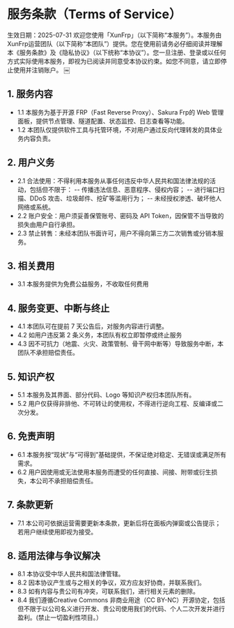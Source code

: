 # 服务条款（Terms of Service）
生效日期：2025-07-31
欢迎您使用「XunFrp」（以下简称“本服务”）。本服务由 XunFrp运营团队（以下简称“本团队”）提供。您在使用前请务必仔细阅读并理解本《服务条款》及《隐私协议》（以下统称“本协议”）。您一旦注册、登录或以任何方式实际使用本服务，即视为已阅读并同意受本协议约束。如您不同意，请立即停止使用并注销账户。
￼
## 1. 服务内容
- 1.1 本服务为基于开源 FRP（Fast Reverse Proxy）、Sakura Frp的 Web 管理面板，提供节点管理、隧道配置、状态监控、日志查看等功能。
- 1.2 本团队仅提供软件工具与托管环境，不对用户通过反向代理转发的具体业务内容负责。
## 2. 用户义务
- 2.1 合法使用：不得利用本服务从事任何违反中华人民共和国法律法规的活动，包括但不限于：
-- 传播违法信息、恶意程序、侵权内容；
-- 进行端口扫描、DDoS 攻击、垃圾邮件、挖矿等滥用行为；
-- 未经授权渗透、破坏他人网络或系统。
- 2.2 账户安全：用户须妥善保管账号、密码及 API Token，因保管不当导致的损失由用户自行承担。
- 2.3 禁止转售：未经本团队书面许可，用户不得向第三方二次销售或分销本服务。
## 3. 相关费用
- 3.1 本服务提供为免费公益服务，不收取任何费用
## 4. 服务变更、中断与终止
- 4.1 本团队可在提前 7 天公告后，对服务内容进行调整。
- 4.2 如用户违反第 2 条义务，本团队有权立即暂停或终止服务
- 4.3 因不可抗力（地震、火灾、政策管制、骨干网中断等）导致服务中断，本团队不承担赔偿责任。
## 5. 知识产权
- 5.1 本服务及其界面、部分代码、Logo 等知识产权归本团队所有。
- 5.2 用户仅获得非排他、不可转让的使用权，不得进行逆向工程、反编译或二次分发。
## 6. 免责声明
- 6.1 本服务按“现状”与“可得到”基础提供，不保证绝对稳定、无错误或满足所有需求。
- 6.2 用户因使用或无法使用本服务而遭受的任何直接、间接、附带或衍生损失，本公司不承担赔偿责任。
## 7. 条款更新
- 7.1 本公司可依据运营需要更新本条款，更新后将在面板内弹窗或公告提示；若用户继续使用即视为接受。
## 8. 适用法律与争议解决
- 8.1 本协议受中华人民共和国法律管辖。
- 8.2 因本协议产生或与之相关的争议，双方应友好协商，并联系我们。
- 8.3 如有内容与贵公司有冲突，可联系我们，进行相关元素的删除。
- 8.4 我们遵循Creative Commons 非商业用途（CC BY-NC）开源协定，包括但不限于以公司名义进行开发、贵公司使用我们的代码、个人二次开发并进行盈利。(禁止一切盈利性项目。）
